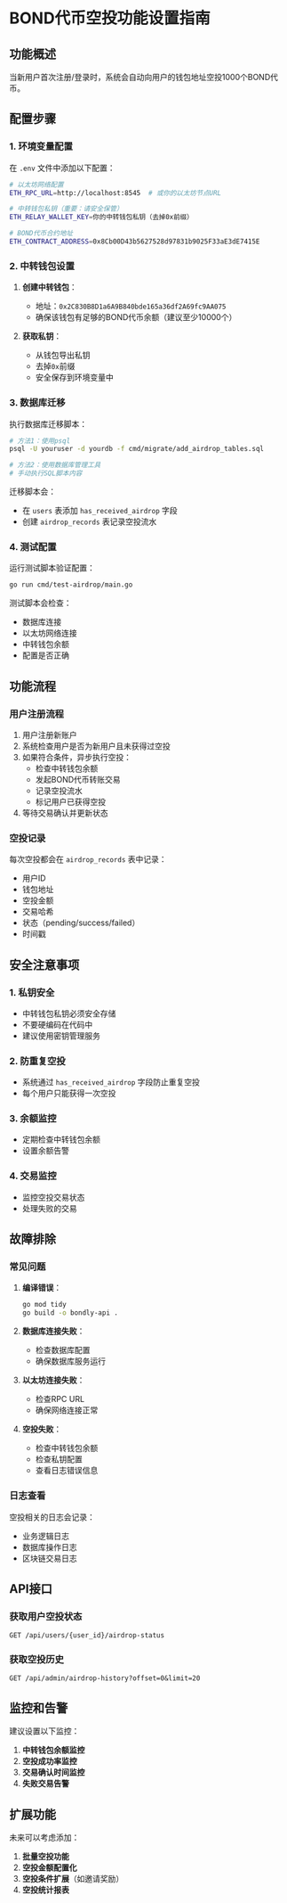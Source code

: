 # BOND代币空投功能设置指南

## 功能概述

当新用户首次注册/登录时，系统会自动向用户的钱包地址空投1000个BOND代币。

## 配置步骤

### 1. 环境变量配置

在 `.env` 文件中添加以下配置：

```bash
# 以太坊网络配置
ETH_RPC_URL=http://localhost:8545  # 或你的以太坊节点URL

# 中转钱包私钥（重要：请安全保管）
ETH_RELAY_WALLET_KEY=你的中转钱包私钥（去掉0x前缀）

# BOND代币合约地址
ETH_CONTRACT_ADDRESS=0x8Cb00D43b5627528d97831b9025F33aE3dE7415E
```

### 2. 中转钱包设置

1. **创建中转钱包**：
   - 地址：`0x2C830B8D1a6A9B840bde165a36df2A69fc9AA075`
   - 确保该钱包有足够的BOND代币余额（建议至少10000个）

2. **获取私钥**：
   - 从钱包导出私钥
   - 去掉`0x`前缀
   - 安全保存到环境变量中

### 3. 数据库迁移

执行数据库迁移脚本：

```bash
# 方法1：使用psql
psql -U youruser -d yourdb -f cmd/migrate/add_airdrop_tables.sql

# 方法2：使用数据库管理工具
# 手动执行SQL脚本内容
```

迁移脚本会：
- 在 `users` 表添加 `has_received_airdrop` 字段
- 创建 `airdrop_records` 表记录空投流水

### 4. 测试配置

运行测试脚本验证配置：

```bash
go run cmd/test-airdrop/main.go
```

测试脚本会检查：
- 数据库连接
- 以太坊网络连接
- 中转钱包余额
- 配置是否正确

## 功能流程

### 用户注册流程

1. 用户注册新账户
2. 系统检查用户是否为新用户且未获得过空投
3. 如果符合条件，异步执行空投：
   - 检查中转钱包余额
   - 发起BOND代币转账交易
   - 记录空投流水
   - 标记用户已获得空投
4. 等待交易确认并更新状态

### 空投记录

每次空投都会在 `airdrop_records` 表中记录：
- 用户ID
- 钱包地址
- 空投金额
- 交易哈希
- 状态（pending/success/failed）
- 时间戳

## 安全注意事项

### 1. 私钥安全
- 中转钱包私钥必须安全存储
- 不要硬编码在代码中
- 建议使用密钥管理服务

### 2. 防重复空投
- 系统通过 `has_received_airdrop` 字段防止重复空投
- 每个用户只能获得一次空投

### 3. 余额监控
- 定期检查中转钱包余额
- 设置余额告警

### 4. 交易监控
- 监控空投交易状态
- 处理失败的交易

## 故障排除

### 常见问题

1. **编译错误**：
   ```bash
   go mod tidy
   go build -o bondly-api .
   ```

2. **数据库连接失败**：
   - 检查数据库配置
   - 确保数据库服务运行

3. **以太坊连接失败**：
   - 检查RPC URL
   - 确保网络连接正常

4. **空投失败**：
   - 检查中转钱包余额
   - 检查私钥配置
   - 查看日志错误信息

### 日志查看

空投相关的日志会记录：
- 业务逻辑日志
- 数据库操作日志
- 区块链交易日志

## API接口

### 获取用户空投状态

```http
GET /api/users/{user_id}/airdrop-status
```

### 获取空投历史

```http
GET /api/admin/airdrop-history?offset=0&limit=20
```

## 监控和告警

建议设置以下监控：

1. **中转钱包余额监控**
2. **空投成功率监控**
3. **交易确认时间监控**
4. **失败交易告警**

## 扩展功能

未来可以考虑添加：

1. **批量空投功能**
2. **空投金额配置化**
3. **空投条件扩展**（如邀请奖励）
4. **空投统计报表** 
